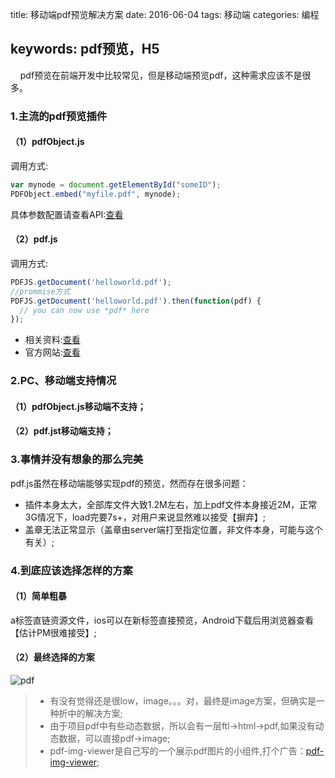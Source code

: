 title: 移动端pdf预览解决方案
date: 2016-06-04
tags: 移动端
categories: 编程

keywords: pdf预览，H5
-----------------------------
&nbsp;&nbsp;&nbsp;&nbsp;pdf预览在前端开发中比较常见，但是移动端预览pdf，这种需求应该不是很多。
### 1.主流的pdf预览插件

#### （1）pdfObject.js
调用方式:
```javascript
var mynode = document.getElementById("someID");
PDFObject.embed("myfile.pdf", mynode);
```
具体参数配置请查看API:[查看](https://pdfobject.com/)
<!--more-->
#### （2）pdf.js
调用方式:
```javascript
PDFJS.getDocument('helloworld.pdf');
//prommise方式
PDFJS.getDocument('helloworld.pdf').then(function(pdf) {
  // you can now use *pdf* here
});
```
* 相关资料:[查看](http://blog.csdn.net/xiangcns/article/details/42089189)
* 官方网站:[查看](https://mozilla.github.io/pdf.js/)

### 2.PC、移动端支持情况
#### （1）pdfObject.js移动端不支持；
#### （2）pdf.jst移动端支持；

### 3.事情并没有想象的那么完美
pdf.js虽然在移动端能够实现pdf的预览，然而存在很多问题：
* 插件本身太大，全部库文件大致1.2M左右，加上pdf文件本身接近2M，正常3G情况下，load完要7s+，对用户来说显然难以接受【摒弃】;
* 盖章无法正常显示（盖章由server端打至指定位置，非文件本身，可能与这个有关）;

### 4.到底应该选择怎样的方案
#### （1）简单粗暴
a标签直链资源文件，ios可以在新标签直接预览，Android下载后用浏览器查看【估计PM很难接受】;
#### （2）最终选择的方案
![pdf](pdf.jpg)
> * 有没有觉得还是很low，image。。。对，最终是image方案，但确实是一种折中的解决方案;
> * 由于项目pdf中有些动态数据，所以会有一层ftl->html->pdf,如果没有动态数据，可以直接pdf->image;
> * pdf-img-viewer是自己写的一个展示pdf图片的小组件,打个广告：[pdf-img-viewer](https://github.com/geneking/pdf-img-viewer);

